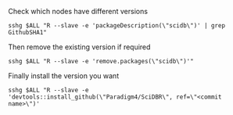 Check which nodes have different versions
```
sshg $ALL "R --slave -e 'packageDescription(\"scidb\")' | grep GithubSHA1"
```

Then remove the existing version if required
```
sshg $ALL "R --slave -e 'remove.packages(\"scidb\")'"
```

Finally install the version you want
```
sshg $ALL "R --slave -e 'devtools::install_github(\"Paradigm4/SciDBR\", ref=\"<commit name>\")'
```


